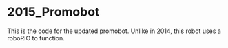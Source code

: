 # 2015_Promobot
This is the code for the updated promobot. Unlike in 2014, this robot uses a roboRIO to function.
